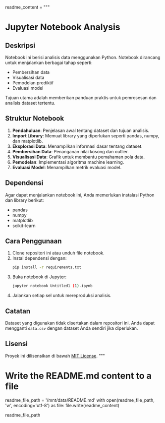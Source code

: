 
readme_content = """
# Jupyter Notebook Analysis

## Deskripsi

Notebook ini berisi analisis data menggunakan Python. Notebook dirancang untuk menjalankan berbagai tahap seperti:
- Pembersihan data
- Visualisasi data
- Pemodelan prediktif
- Evaluasi model

Tujuan utama adalah memberikan panduan praktis untuk pemrosesan dan analisis dataset tertentu.

## Struktur Notebook

1. **Pendahuluan**: Penjelasan awal tentang dataset dan tujuan analisis.
2. **Import Library**: Memuat library yang diperlukan seperti pandas, numpy, dan matplotlib.
3. **Eksplorasi Data**: Menampilkan informasi dasar tentang dataset.
4. **Pembersihan Data**: Penanganan nilai kosong dan outlier.
5. **Visualisasi Data**: Grafik untuk membantu pemahaman pola data.
6. **Pemodelan**: Implementasi algoritma machine learning.
7. **Evaluasi Model**: Menampilkan metrik evaluasi model.

## Dependensi

Agar dapat menjalankan notebook ini, Anda memerlukan instalasi Python dan library berikut:
- pandas
- numpy
- matplotlib
- scikit-learn

## Cara Penggunaan

1. Clone repositori ini atau unduh file notebook.
2. Instal dependensi dengan:
    ```bash
    pip install -r requirements.txt
    ```
3. Buka notebook di Jupyter:
    ```bash
    jupyter notebook Untitled1 (1).ipynb
    ```
4. Jalankan setiap sel untuk mereproduksi analisis.

## Catatan

Dataset yang digunakan tidak disertakan dalam repositori ini. Anda dapat mengganti `data.csv` dengan dataset Anda sendiri jika diperlukan.

## Lisensi

Proyek ini dilisensikan di bawah [MIT License](LICENSE).
"""

# Write the README.md content to a file
readme_file_path = '/mnt/data/README.md'
with open(readme_file_path, 'w', encoding='utf-8') as file:
    file.write(readme_content)

readme_file_path

